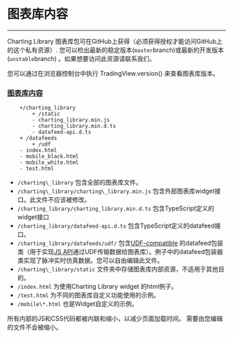# 图表库内容

---

Charting Library 图表库包可在GitHub上获得（必须获得授权才能访问GitHub上的这个私有资源）. 您可以检出最新的稳定版本\(`master`branch\)或最新的开发版本\(`unstable`branch\) 。如果想要访问此资源请联系我们。

您可以通过在浏览器控制台中执行 TradingView.version\(\) 来查看图表库版本。

### [图表库内容](#图表库内容)
  
<!-- markdownlint-disable fenced-code-language -->

```
    +/charting_library
        + /static
        - charting_library.min.js
        - charting_library.min.d.ts
        - datafeed-api.d.ts
    + /datafeeds
        + /udf
    - index.html
    - mobile_black.html
    - mobile_white.html
    - test.html
```
* `/charting\_library` 包含全部的图表库文件。
* `/charting\_library/charting\_library.min.js` 包含外部图表库widget接口。此文件不应该被修改。
*  `/charting_library/charting_library.min.d.ts` 包含TypeScript定义的widget接口
*   `/charting_library/datafeed-api.d.ts` 包含TypeScript定义的datafeed接口。
* `/charting_library/datafeeds/udf/` 包含[UDF-compatible](/book/UDF.md) 的datafeed包装类（用于实现[JS API](/book/JS-Api.md)通过UDF传输数据给图表库）。例子中的datafeed包装器类实现了脉冲实时仿真数据。您可以自由编辑此文件。
* `/charting\_library/static` 文件夹中存储图表库内部资源，不适用于其他目的。
* `/index.html` 为使用Charting Library widget 的html例子。
* `/test.html` 为不同的图表库自定义功能使用的示例。
* `/mobile\*.html` 也是Widget自定义的示例。

所有内部的JS和CSS代码都被内联和缩小，以减少页面加载时间。 需要由您编辑的文件不会被缩小。
<!--stackedit_data:
eyJoaXN0b3J5IjpbMTYwMTQzNDk2OSwxMDU5NDIzMjM3LC05Nz
g0NTYwMDVdfQ==
-->